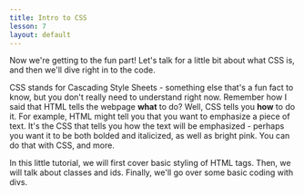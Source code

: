 ```yaml
---
title: Intro to CSS
lesson: 7
layout: default
---
```


Now we're getting to the fun part! Let's talk for a little bit about what CSS is, and then we'll dive right in to the code.

CSS stands for Cascading Style Sheets - something else that's a fun fact to know, but you don't really need to understand right now. Remember how I said that HTML tells the webpage **what** to do? Well, CSS tells you **how** to do it. For example, HTML might tell you that you want to emphasize a piece of text. It's the CSS that tells you how the text will be emphasized - perhaps you want it to be both bolded and italicized, as well as bright pink. You can do that with CSS, and more.

In this little tutorial, we will first cover basic styling of HTML tags. Then, we will talk about classes and ids. Finally, we'll go over some basic coding with divs.
